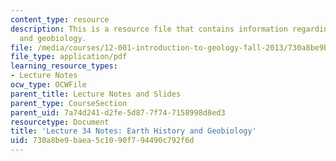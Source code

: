 ```yaml
---
content_type: resource
description: This is a resource file that contains information regarding earth history
  and geobiology.
file: /media/courses/12-001-introduction-to-geology-fall-2013/730a8be9baea5c1090f794490c792f6d_MIT12_001F13_Lec34Notes.pdf
file_type: application/pdf
learning_resource_types:
- Lecture Notes
ocw_type: OCWFile
parent_title: Lecture Notes and Slides
parent_type: CourseSection
parent_uid: 7a74d241-d2fe-5d87-7f74-7158998d8ed3
resourcetype: Document
title: 'Lecture 34 Notes: Earth History and Geobiology'
uid: 730a8be9-baea-5c10-90f7-94490c792f6d
---
```

